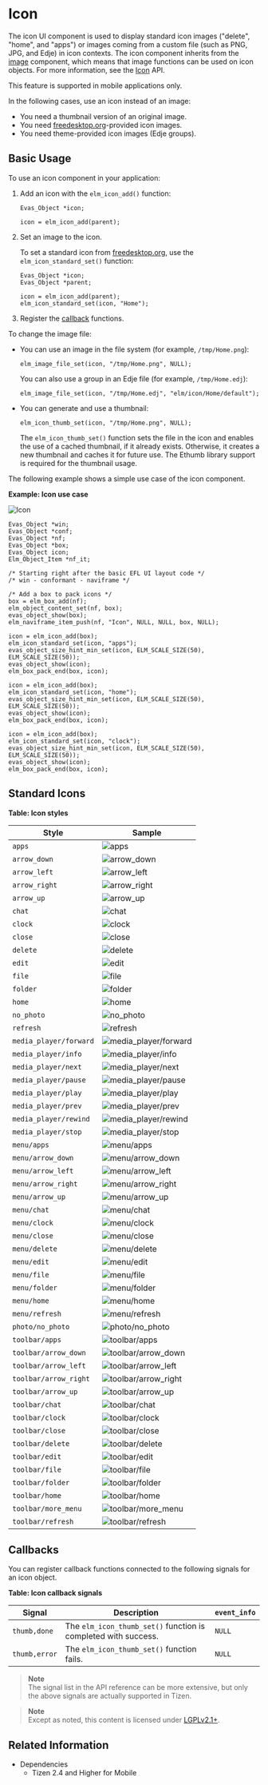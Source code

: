 # Icon

The icon UI component is used to display standard icon images ("delete", "home", and "apps") or images coming from a custom file (such as PNG, JPG, and Edje) in icon contexts. The icon component inherits from the [image](component-image-m.md) component, which means that image functions can be used on icon objects. For more information, see the [Icon](../../../../../org.tizen.native.mobile.apireference/group__Elm__Icon.html) API.

This feature is supported in mobile applications only.

In the following cases, use an icon instead of an image:

- You need a thumbnail version of an original image.
- You need [freedesktop.org](http://freedesktop.org)-provided icon images.
- You need theme-provided icon images (Edje groups).

## Basic Usage

To use an icon component in your application:

1. Add an icon with the `elm_icon_add()` function:

   ```
   Evas_Object *icon;

   icon = elm_icon_add(parent);
   ```

2. Set an image to the icon.

   To set a standard icon from [freedesktop.org](http://freedesktop.org), use the `elm_icon_standard_set()` function:

   ```
   Evas_Object *icon;
   Evas_Object *parent;

   icon = elm_icon_add(parent);
   elm_icon_standard_set(icon, "Home");
   ```

3. Register the [callback](#callbacks) functions.

To change the image file:

- You can use an image in the file system (for example, `/tmp/Home.png`):

  ```
  elm_image_file_set(icon, "/tmp/Home.png", NULL);
  ```

  You can also use a group in an Edje file (for example, `/tmp/Home.edj`):

  ```
  elm_image_file_set(icon, "/tmp/Home.edj", "elm/icon/Home/default");
  ```

- You can generate and use a thumbnail:

  ```
  elm_icon_thumb_set(icon, "/tmp/Home.png", NULL);
  ```

  The `elm_icon_thumb_set()` function sets the file in the icon and enables the use of a cached thumbnail, if it already exists. Otherwise, it creates a new thumbnail and caches it for future use. The Ethumb library support is required for the thumbnail usage.

The following example shows a simple use case of the icon component.

**Example: Icon use case**

 ![Icon](./media/icon1.png)

```
Evas_Object *win;
Evas_Object *conf;
Evas_Object *nf;
Evas_Object *box;
Evas_Object icon;
Elm_Object_Item *nf_it;

/* Starting right after the basic EFL UI layout code */
/* win - conformant - naviframe */

/* Add a box to pack icons */
box = elm_box_add(nf);
elm_object_content_set(nf, box);
evas_object_show(box);
elm_naviframe_item_push(nf, "Icon", NULL, NULL, box, NULL);

icon = elm_icon_add(box);
elm_icon_standard_set(icon, "apps");
evas_object_size_hint_min_set(icon, ELM_SCALE_SIZE(50), ELM_SCALE_SIZE(50));
evas_object_show(icon);
elm_box_pack_end(box, icon);

icon = elm_icon_add(box);
elm_icon_standard_set(icon, "home");
evas_object_size_hint_min_set(icon, ELM_SCALE_SIZE(50), ELM_SCALE_SIZE(50));
evas_object_show(icon);
elm_box_pack_end(box, icon);

icon = elm_icon_add(box);
elm_icon_standard_set(icon, "clock");
evas_object_size_hint_min_set(icon, ELM_SCALE_SIZE(50), ELM_SCALE_SIZE(50));
evas_object_show(icon);
elm_box_pack_end(box, icon);
```

## Standard Icons

**Table: Icon styles**

| Style                  | Sample                                   |
|----------------------|----------------------------------------|
| `apps`                 | ![apps](./media/icon_apps.png)   |
| `arrow_down`           | ![arrow_down](./media/icon_arrowdown.png) |
| `arrow_left`           | ![arrow_left](./media/icon_arrowleft.png) |
| `arrow_right`          | ![arrow_right](./media/icon_arrowright.png) |
| `arrow_up`             | ![arrow_up](./media/icon_arrowup.png) |
| `chat`                 | ![chat](./media/icon_chat.png)   |
| `clock`                | ![clock](./media/icon_clock.png) |
| `close`                | ![close](./media/icon_close.png) |
| `delete`               | ![delete](./media/icon_delete.png) |
| `edit`                 | ![edit](./media/icon_edit.png)   |
| `file`                 | ![file](./media/icon_file.png)   |
| `folder`               | ![folder](./media/icon_folder.png) |
| `home`                 | ![home](./media/icon_home.png)   |
| `no_photo`             | ![no_photo](./media/icon_nophoto.png) |
| `refresh`              | ![refresh](./media/icon_refresh.png) |
| `media_player/forward` | ![media_player/forward](./media/icon_forward.png) |
| `media_player/info`    | ![media_player/info](./media/icon_info.png) |
| `media_player/next`    | ![media_player/next](./media/icon_next.png) |
| `media_player/pause`   | ![media_player/pause](./media/icon_pause.png) |
| `media_player/play`    | ![media_player/play](./media/icon_play.png) |
| `media_player/prev`    | ![media_player/prev](./media/icon_prev.png) |
| `media_player/rewind`  | ![media_player/rewind](./media/icon_rewind.png) |
| `media_player/stop`    | ![media_player/stop](./media/icon_stop.png) |
| `menu/apps`            | ![menu/apps](./media/icon_menu_apps.png) |
| `menu/arrow_down`      | ![menu/arrow_down](./media/icon_menu_arrdown.png) |
| `menu/arrow_left`      | ![menu/arrow_left](./media/icon_menu_arrleft.png) |
| `menu/arrow_right`     | ![menu/arrow_right](./media/icon_menu_arrright.png) |
| `menu/arrow_up`        | ![menu/arrow_up](./media/icon_menu_arrup.png) |
| `menu/chat`            | ![menu/chat](./media/icon_menu_chat.png) |
| `menu/clock`           | ![menu/clock](./media/icon_menu_clock.png) |
| `menu/close`           | ![menu/close](./media/icon_menu_close.png) |
| `menu/delete`          | ![menu/delete](./media/icon_menu_delete.png) |
| `menu/edit`            | ![menu/edit](./media/icon_menu_edit.png) |
| `menu/file`            | ![menu/file](./media/icon_menu_file.png) |
| `menu/folder`          | ![menu/folder](./media/icon_menu_folder.png) |
| `menu/home`            | ![menu/home](./media/icon_menu_home.png) |
| `menu/refresh`         | ![menu/refresh](./media/icon_menu_refresh.png) |
| `photo/no_photo`       | ![photo/no_photo](./media/icon_photo_nophoto.png) |
| `toolbar/apps`         | ![toolbar/apps](./media/icon_toolbar_apps.png) |
| `toolbar/arrow_down`   | ![toolbar/arrow_down](./media/icon_toolbar_arrdown.png) |
| `toolbar/arrow_left`   | ![toolbar/arrow_left](./media/icon_toolbar_arrleft.png) |
| `toolbar/arrow_right`  | ![toolbar/arrow_right](./media/icon_toolbar_arrright.png) |
| `toolbar/arrow_up`     | ![toolbar/arrow_up](./media/icon_toolbar_arrup.png) |
| `toolbar/chat`         | ![toolbar/chat](./media/icon_toolbar_chat.png) |
| `toolbar/clock`        | ![toolbar/clock](./media/icon_toolbar_clock.png) |
| `toolbar/close`        | ![toolbar/close](./media/icon_toolbar_close.png) |
| `toolbar/delete`       | ![toolbar/delete](./media/icon_toolbar_delete.png) |
| `toolbar/edit`         | ![toolbar/edit](./media/icon_toolbar_edit.png) |
| `toolbar/file`         | ![toolbar/file](./media/icon_toolbar_file.png) |
| `toolbar/folder`       | ![toolbar/folder](./media/icon_toolbar_folder.png) |
| `toolbar/home`         | ![toolbar/home](./media/icon_toolbar_home.png) |
| `toolbar/more_menu`    | ![toolbar/more_menu](./media/icon_toolbar_moremenu.png) |
| `toolbar/refresh`      | ![toolbar/refresh](./media/icon_toolbar_refresh.png) |

## Callbacks

You can register callback functions connected to the following signals for an icon object.

**Table: Icon callback signals**

| Signal        | Description                              | `event_info` |
|-------------|----------------------------------------|------------|
| `thumb,done`  | The `elm_icon_thumb_set()` function is completed with success. | `NULL`       |
| `thumb,error` | The `elm_icon_thumb_set()` function fails. | `NULL`       |

> **Note**  
> The signal list in the API reference can be more extensive, but only the above signals are actually supported in Tizen.

> **Note**  
> Except as noted, this content is licensed under [LGPLv2.1+](http://opensource.org/licenses/LGPL-2.1).

## Related Information
- Dependencies
  - Tizen 2.4 and Higher for Mobile
